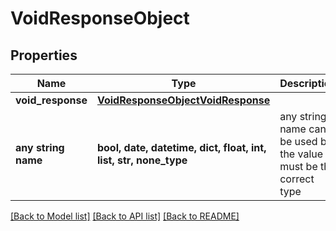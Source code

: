 # VoidResponseObject


## Properties
Name | Type | Description | Notes
------------ | ------------- | ------------- | -------------
**void_response** | [**VoidResponseObjectVoidResponse**](VoidResponseObjectVoidResponse.md) |  | [optional] 
**any string name** | **bool, date, datetime, dict, float, int, list, str, none_type** | any string name can be used but the value must be the correct type | [optional]

[[Back to Model list]](../README.md#documentation-for-models) [[Back to API list]](../README.md#documentation-for-api-endpoints) [[Back to README]](../README.md)


